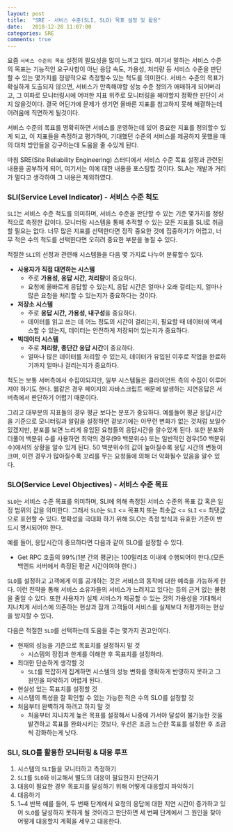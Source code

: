 ```yaml
---
layout: post
title:  "SRE - 서비스 수준(SLI, SLO) 목표 설정 및 활용"
date:   2018-12-28 11:07:00
categories: SRE
comments: true
---
```

요즘 `서비스 수준의 목표` 설정의 필요성을 많이 느끼고 있다. 여기서 말하는 서비스 수준의 목표는 기능적인 요구사항이 아닌 응답 속도, 가용성, 처리량 등 서비스 수준을 판단할 수 있는 몇가지를 정량적으로 측정할수 있는 척도를 의미한다. 서비스 수준의 목표가 확실하게 도출되지 않으면, 서비스가 만족해야할 성능 수준 정의가 애매하게 되어버리고, 그 여파로 모니터링시에 어떠한 지표 위주로 모니터링을 해야할지 정확한 판단이 서지 않을것이다. 결국 어딘가에 문제가 생기면 올바른 지표를 참고하지 못해 해결하는데 어려움에 직면하게 될것이다.

서비스 수준의 목표를 명확히하면 서비스를 운영하는데 있어 중요한 지표를 정의할수 있게 되고, 이 지표들을 측정하고 평가하여, 기대했던 수준의 서비스를 제공하지 못했을 때의 대처 방안들을 강구하는데 도움을 줄 수있게 된다.

마침 SRE(Site Reliability Engineering) 스터디에서 서비스 수준 목표 설정과 관련된 내용을 공부하게 되어, 여기서는 이에 대한 내용을 포스팅할 것이다. SLA는 개발과 거리가 멀다고 생각하여 그 내용은 제외하였다.

### SLI(Service Level Indicator) - 서비스 수준 척도
`SLI`는 서비스 수준 척도를 의미하며, 서비스 수준을 판단할 수 있는 기준 몇가지를 정량적으로 측정한 값이다.
모니터링 시스템을 통해 추적할 수 있는 모든 지표를 SLI로 취급할 필요는 없다. 너무 많은 지표를 선택한다면 정작 중요한 것에 집중하기가 어렵고, 너무 적은 수의 척도를 선택한다면 오히려 중요한 부분을 놓칠 수 있다.

적절한 `SLI`의 선정과 관련해 시스템들을 다음 몇 가지로 나누어 분류할수 있다.
- **사용자가 직접 대면하는 시스템**
    - 주로 **가용성, 응답 시간, 처리량**이 중요하다.
    - 요청에 올바르게 응답할 수 있는지, 응답 시간은 얼마나 오래 걸리는지, 얼마나 많은 요청을 처리할 수 있는지가 중요하다는 것이다.
- **저장소 시스템**
    - 주로 **응답 시간, 가용성, 내구성**을 중요하다.
    - 데이터를 읽고 쓰는 데 어느 정도의 시간이 걸리는지, 필요할 때 데이터에 액세스할 수 있는지, 데이터는 안전하게 저장되어 있는지가 중요하다.
- **빅데이터 시스템**
    - 주로 **처리량, 종단간 응답 시간**이 중요하다.
    - 얼마나 많은 데이터를 처리할 수 있는지, 데이터가 유입된 이후로 작업을 완료하기까지 얼마나 걸리는지가 중요하다.

척도는 보통 서버측에서 수집이되지만, 일부 시스템들은 클라이언트 측의 수집이 이루어져야 하기도 한다. 웹같은 경우 페이지의 자바스크립트 때문에 발생하는 지연응답은 서버측에서 판단하기 어렵기 때문이다.

그리고 대부분의 지표들의 경우 평균 보다는 분포가 중요하다. 예를들어 평균 응답시간을 기준으로 모니터링과 알람을 설정하면 겉보기에는 아무런 변화가 없는 것처럼 보일수 있겠지만, 분포를 보면 느리게 유입된 요청들의 응답시간을 알수있게 된다. 또한 분포와 더풀어 백분위 수를 사용하면 최악의 경우(99 백분위수) 또는 일반적인 경우(50 백분위수)에서의 상황을 알수 있게 된다. 50 백분위수의 값이 높아질수록 응답 시간의 변동이 크며, 이런 경우가 많아질수록 꼬리를 무는 요청들에 의해 더 악화될수 있음을 알수 있다.

### SLO(Service Level Objectives) - 서비스 수준 목표
`SLO`는 서비스 수준 목표를 의미하며, SLI에 의해 측정된 서비스 수준의 목표 값 혹은 일정 범위의 값을 의미한다. 그래서 `SLO`는 `SLI` <= 목표치 또는 최솟값 <= `SLI` <= 최댓값으로 표현할 수 있다. 명확성을 극대화 하기 위해 SLO는 측정 방식과 유효한 기준이 반드시 명시되어야 한다.

예를 들어, 응답시간이 중요하다면 다음과 같이 SLO를 설정할 수 있다.
- Get RPC 호출의 99%(1분 간의 평균)는 100밀리초 이내에 수행되어야 한다.(모든 백엔드 서버에서 측정된 평균 시간이여야 한다.)

`SLO`를 설정하고 고객에게 이를 공개하는 것은 서비스의 동작에 대한 예측을 가능하게 한다. 이런 전략을 통해 서비스 소유자들의 서비스가 느려지고 있다는 등의 근거 없는 불평을 줄일 수 있다. 또한 사용자가 실제 서비스가 제공할 수 있는 것의 가용성을 기대해서 지나치게 서비스에 의존하는 현상과 잠개 고객들이 서비스를 실제보다 저평가하는 현상을 방지할 수 있다.

다음은 적절한 `SLO`를 선택하는데 도움을 주는 몇가지 권고안이다.
- 현재의 성능을 기준으로 목표치를 설정하지 말 것
    - 시스템의 장점과 한계를 이해한 후 목표치를 설정하라.
- 최대한 단순하게 생각할 것
    - `SLI`를 복잡하게 집계하면 시스템의 성능 변화를 명확하게 반영하지 못하고 그 원인을 파악하기 어렵게 된다.
- 현실성 있는 목표치를 설정할 것
- 시스템의 특성을 잘 확인할 수 있는 가능한 적은 수의 SLO를 설정할 것
- 처음부터 완벽하게 하려고 하지 말 것
    - 처음부터 지나치게 높은 목표를 설정해서 나중에 가서야 달성이 불가능한 것을 발견하고 목표를 완화시키는 것보다, 우선은 조금 느슨한 목표를 설정한 후 조금씩 강화하는게 낫다.

### SLI, SLO를 활용한 모니터링 & 대응 루프
1. 시스템의 `SLI`들을 모니터하고 측정하기
2. `SLI`를 `SLO`와 비교해서 별도의 대응이 필요한지 판단하기
3. 대응이 필요한 경우 목표치를 달성하기 위해 어떻게 대응할지 파악하기
4. 대응하기
5. 1~4 반복
예를 들어, 두 번째 단계에서 요청의 응답에 대한 지연 시간이 증가하고 있어 `SLO`를 달성하지 못하게 될 것이라고 판단하면 세 번째 단계에서 그 원인을 찾아 어떻게 대응할지 계획을 세우고 대응한다.
